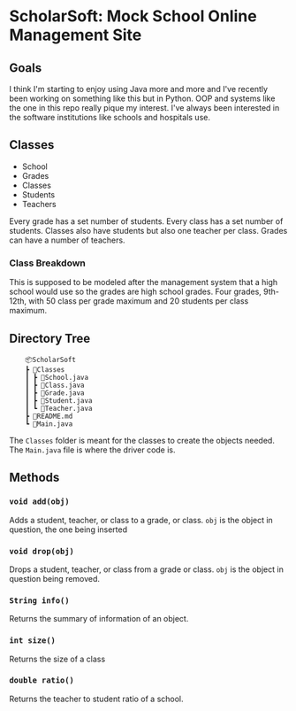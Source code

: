 # ScholarSoft: Mock School Online Management Site

## Goals

I think I'm starting to enjoy using Java more and more and I've recently been working on something like this but in Python. OOP and systems like the one in this repo really pique my interest. I've always been interested in the software institutions like schools and hospitals use.


## Classes
-  School
-  Grades
-  Classes
-  Students
-  Teachers


Every grade has a set number of students. Every class has a set number of students. Classes also have students but also one teacher per class. Grades can have a number of teachers.


### Class Breakdown

This is supposed to be modeled after the management system that a high school would use so the grades are high school grades. Four grades, 9th-12th, with 50 class per grade maximum and 20 students per class maximum. 



## Directory Tree
        📦ScholarSoft 
        ┣ 📂Classes
        ┃ ┣ 📜School.java       
        ┃ ┣ 📜Class.java 
        ┃ ┣ 📜Grade.java 
        ┃ ┣ 📜Student.java 
        ┃ ┗ 📜Teacher.java
        ┣ 📜README.md 
        ┗ 📜Main.java 


The ```Classes``` folder is meant for the classes to create the objects needed. The ``Main.java`` file is where the driver code is. 

## Methods

### ``void add(obj)``

Adds a student, teacher, or class to a grade, or class.
``obj`` is the object in question, the one being inserted

### ``void drop(obj)`` 

Drops a student, teacher, or class from a grade or class.
``obj`` is the object in question being removed.

### ``String info()``

Returns the summary of information of an object.

### ``int size()``

Returns the size of a class


### ``double ratio()``

Returns the teacher to student ratio of a school.
